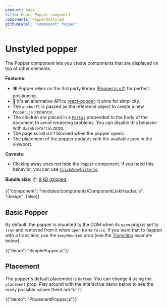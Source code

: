 ```yaml
---
product: base
title: React Popper component
components: PopperUnstyled
githubLabel: 'component: Popper'
---
```


# Unstyled popper

<p class="description">The Popper component lets you create components that are displayed on top of other elements.</p>

**Features**:

- 🕷 Popper relies on the 3rd party library ([Popper.js v2](https://popper.js.org/docs/v2/)) for perfect positioning.
- 💄 It's an alternative API to [react-popper](https://popper.js.org/react-popper/v2/). It aims for simplicity.
- The `anchorEl` is passed as the reference object to create a new `Popper.js` instance.
- The children are placed in a [`Portal`](/base/react-portal/) prepended to the body of the document to avoid rendering problems. You can disable this behavior with `disablePortal` prop.
- The page scroll isn't blocked when the popper opens.
- The placement of the popper updates with the available area in the viewport.

**Caveats**:

- Clicking away does not hide the `Popper` component. If you need this behavior, you can use [`ClickAwayListener`](/base/react-click-away-listener/)

**Bundle size**: 📦 [8 kB gzipped](/size-snapshot).

{{"component": "modules/components/ComponentLinkHeader.js", "design": false}}

## Basic Popper

By default, the popper is mounted to the DOM when its `open` prop is set to `true` and removed from it when `open` turns `false`. If you want that to happen with a transition, use the `keepMounted` prop (see the [Transition](#transition) example below).

{{"demo": "SimplePopper.js"}}

## Placement

The popper's default placement is `bottom`. You can change it using the `placement` prop. Play around with the interactive demo below to see the many possible values there are for it.

{{"demo": "PlacementPopper.js"}}
